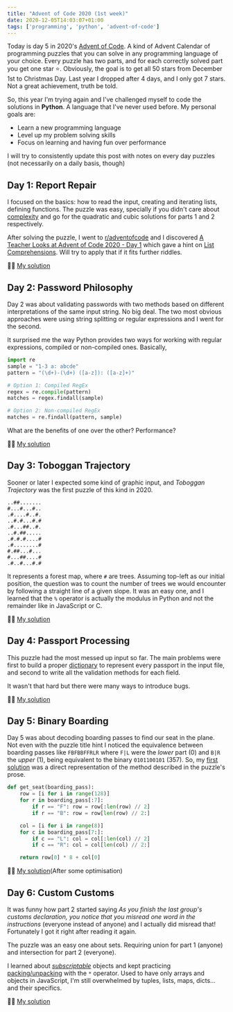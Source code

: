 ```yaml
---
title: "Advent of Code 2020 (1st week)"
date: 2020-12-05T14:03:07+01:00
tags: ['programming', 'python', 'advent-of-code']
---
```


Today is day 5 in 2020's [Advent of Code](https://adventofcode.com/2020/about). A kind of Advent Calendar of programming
puzzles that you can solve in any programming language of your choice. Every puzzle has two parts, and for each
correctly solved part you get one star ⭐️. Obviously, the goal is to get all 50 stars from December 1st to Christmas
Day. Last year I dropped after 4 days, and I only got 7 stars. Not a great achievement, truth be told.

So, this year I'm trying again and I've challenged myself to code the solutions in **Python**. A language that I've never
used before. My personal goals are:

- Learn a new programming language
- Level up my problem solving skills
- Focus on learning and having fun over performance

I will try to consistently update this post with notes on every day puzzles (not necessarily on a daily basis, though)

## Day 1: Report Repair

I focused on the basics: how to read the input, creating and iterating lists, defining functions. The puzzle was easy,
specially if you didn't care about
[complexity](https://en.wikipedia.org/wiki/Time_complexity#Table_of_common_time_complexities) and go for the quadratic
and cubic solutions for parts 1 and 2 respectively.

After solving the puzzle, I went to [r/adventofcode](https://www.reddit.com/r/adventofcode/) and I discovered [A Teacher
Looks at Advent of Code 2020 - Day 1](https://cestlaz.github.io/post/advent-2020-day-01/) which gave a hint on [List
Comprehensions](https://www.pythonforbeginners.com/basics/list-comprehensions-in-python). Will try to apply that if it
fits further riddles.

👨‍💻 [My solution](https://github.com/jordinebot/advent-of-code/blob/main/2020/day-1/main.py)

## Day 2: Password Philosophy

Day 2 was about validating passwords with two methods based on different interpretations of the same input string. No
big deal. The two most obvious approaches were using string splitting or regular expressions and I went for the second. 

It surprised me the way Python provides two ways for working with regular expressions, compiled or non-compiled ones.
Basically,

```python
import re
sample = "1-3 a: abcde"
pattern = "(\d+)-(\d+) ([a-z]): ([a-z]+)"

# Option 1: Compiled RegEx
regex = re.compile(pattern)
matches = regex.findall(sample)

# Option 2: Non-compiled RegEx
matches = re.findall(pattern, sample)
```

What are the benefits of one over the other? Performance?

👨‍💻 [My solution](https://github.com/jordinebot/advent-of-code/blob/main/2020/day-2/main.py)

## Day 3: Toboggan Trajectory

Sooner or later I expected some kind of graphic input, and _Toboggan Trajectory_ was the first puzzle of this kind in
2020.

```
..##.......
#...#...#..
.#....#..#.
..#.#...#.#
.#...##..#.
..#.##.....
.#.#.#....#
.#........#
#.##...#...
#...##....#
.#..#...#.#
```

It represents a forest map, where `#` are trees. Assuming top-left as our initial position, the question was to count
the number of trees we would encounter by following a straight line of a given slope. It was an easy one, and I learned
that the `%` operator is actually the modulus in Python and not the remainder like in JavaScript or C.

👨‍💻 [My solution](https://github.com/jordinebot/advent-of-code/blob/main/2020/day-3/main.py)

## Day 4: Passport Processing

This puzzle had the most messed up input so far. The main problems were first to build a proper
[dictionary](https://docs.python.org/3/tutorial/datastructures.html#dictionaries) to represent every passport in the
input file, and second to write all the validation methods for each field.

It wasn't that hard but there were many ways to introduce bugs.

👨‍💻 [My solution](https://github.com/jordinebot/advent-of-code/blob/main/2020/day-4/main.py)

## Day 5: Binary Boarding

Day 5 was about decoding boarding passes to find our seat in the plane. Not even with the puzzle title hint I noticed
the equivalence between boarding passes like `FBFBBFFRLR` where `F|L` were the _lower_ part (0) and `B|R` the _upper_
(1), being equivalent to the binary `0101100101` (357). So, my [first
solution](https://github.com/jordinebot/advent-of-code/blob/f1b213a724f466fbaa7ff1e33b27054e482bebad/2020/day-5/main.py)
was a direct representation of the method described in the puzzle's prose.

```python
def get_seat(boarding_pass):
	row = [i for i in range(128)]
	for r in boarding_pass[:7]:
		if r == "F": row = row[:len(row) // 2]
		if r == "B": row = row[len(row) // 2:]

	col = [i for i in range(8)]
	for c in boarding_pass[7:]:
		if c == "L": col = col[:len(col) // 2]
		if c == "R": col = col[len(col) // 2:]

	return row[0] * 8 + col[0]
```

👨‍💻 [My solution](https://github.com/jordinebot/advent-of-code/blob/main/2020/day-5/main.py)(After some optimisation)

## Day 6: Custom Customs

It was funny how part 2 started saying _As you finish the last group's customs declaration, you notice that you misread one word in the instructions_ (everyone instead of anyone) and I actually did misread that! Fortunately I got it right after reading it again.

The puzzle was an easy one about sets. Requiring union for part 1 (anyone) and intersection for part 2 (everyone).

I learned about [_subscriptable_](https://stackoverflow.com/a/49588151/1534704) objects and kept practicing [packing/unpacking](https://stackabuse.com/unpacking-in-python-beyond-parallel-assignment/) with the `*` operator. Used to have only arrays and objects in JavaScript, I'm still overwhelmed by tuples, lists, maps, dicts... and their specifics.

👨‍💻 [My solution](https://github.com/jordinebot/advent-of-code/blob/main/2020/day-6/main.py)